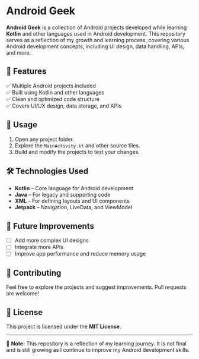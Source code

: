 # Android Geek  

**Android Geek** is a collection of Android projects developed while learning **Kotlin** and other languages used in Android development. This repository serves as a reflection of my growth and learning process, covering various Android development concepts, including UI design, data handling, APIs, and more.  

## 🚀 Features  
✅ Multiple Android projects included  
✅ Built using Kotlin and other languages  
✅ Clean and optimized code structure  
✅ Covers UI/UX design, data storage, and APIs  

## 🌟 Usage  
1. Open any project folder.  
2. Explore the `MainActivity.kt` and other source files.  
3. Build and modify the projects to test your changes.  

## 🛠️ Technologies Used  
- **Kotlin** – Core language for Android development  
- **Java** – For legacy and supporting code  
- **XML** – For defining layouts and UI components  
- **Jetpack** – Navigation, LiveData, and ViewModel   

## 🚧 Future Improvements  
- [ ] Add more complex UI designs  
- [ ] Integrate more APIs  
- [ ] Improve app performance and reduce memory usage  

## 🙌 Contributing  
Feel free to explore the projects and suggest improvements. Pull requests are welcome!  

## 📄 License  
This project is licensed under the **MIT License**.  

---  

🚨 **Note:** This repository is a reflection of my learning journey. It is not final and is still growing as I continue to improve my Android development skills.  
